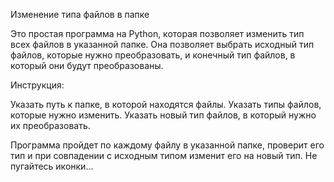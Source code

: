 Изменение типа файлов в папке

Это простая программа на Python, которая позволяет изменить тип всех файлов в указанной папке. Она позволяет выбрать исходный тип файлов, которые нужно преобразовать, и конечный тип файлов, в который они будут преобразованы.

Инструкция:

Указать путь к папке, в которой находятся файлы.
Указать типы файлов, которые нужно изменить.
Указать новый тип файлов, в который нужно их преобразовать.

Программа пройдет по каждому файлу в указанной папке, проверит его тип и при совпадении с исходным типом изменит его на новый тип.
Не пугайтесь иконки...
